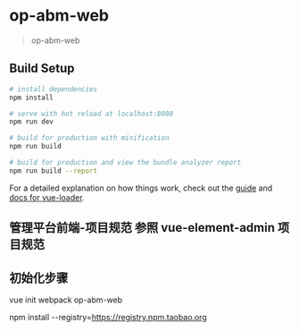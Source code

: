 # op-abm-web

> op-abm-web

## Build Setup

``` bash
# install dependencies
npm install

# serve with hot reload at localhost:8080
npm run dev

# build for production with minification
npm run build

# build for production and view the bundle analyzer report
npm run build --report
```

For a detailed explanation on how things work, check out the [guide](http://vuejs-templates.github.io/webpack/) and [docs for vue-loader](http://vuejs.github.io/vue-loader).


## 管理平台前端-项目规范  参照 vue-element-admin 项目规范 

## 初始化步骤
vue init webpack op-abm-web 

npm install --registry=https://registry.npm.taobao.org
 




















